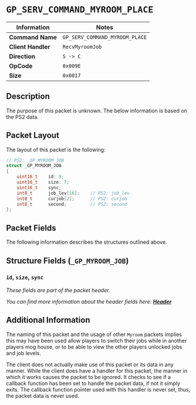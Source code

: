 # `GP_SERV_COMMAND_MYROOM_PLACE`

| Information               | Notes |
|---                        |---    |
| **Command Name**          | `GP_SERV_COMMAND_MYROOM_PLACE` |
| **Client Handler**        | `RecvMyroomJob` |
| **Direction**             | `S -> C` |
| **OpCode**                | `0x009E` |
| **Size**                  | `0x0017` |

## Description

The purpose of this packet is unknown. The below information is based on the PS2 data.

## Packet Layout

The layout of this packet is the following:

```cpp
// PS2: _GP_MYROOM_JOB
struct _GP_MYROOM_JOB
{
    uint16_t    id: 9;
    uint16_t    size: 7;
    uint16_t    sync;
    int8_t      job_lev[16];    // PS2: job_lev
    int8_t      curjob[2];      // PS2: curjob
    int8_t      second;         // PS2: second
};
```

## Packet Fields

The following information describes the structures outlined above.

## Structure Fields (`_GP_MYROOM_JOB`)

### `id`, `size`, `sync`

_These fields are part of the packet header._

_You can find more information about the header fields here: [**Header**](/world/server/Header.md)_

## Additional Information

The naming of this packet and the usage of other `Myroom` packets implies this may have been used allow players to switch their jobs while in another players mog house, or to be able to view the other players unlocked jobs and job levels.

The client does not actually make use of this packet or its data in any manner. While the client does have a handler for this packet, the manner in which it works causes the packet to be ignored. It checks to see if a callback function has been set to handle the packet data, if not it simply exits. The callback function pointer used with this handler is never set, thus, the packet data is never used.
